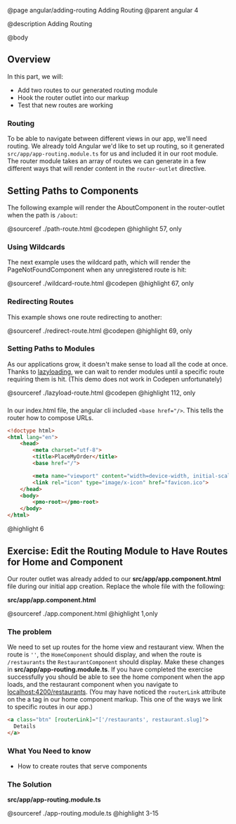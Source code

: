 @page angular/adding-routing Adding Routing
@parent angular 4

@description Adding Routing

@body

## Overview

In this part, we will:

- Add two routes to our generated routing module
- Hook the router outlet into our markup
- Test that new routes are working

### Routing

To be able to navigate between different views in our app, we'll need routing. We already told Angular we'd like to set up routing, so it generated `src/app/app-routing.module.ts` for us and included it in our root module. The router module takes an array of routes we can generate in a few different ways that will render content in the `router-outlet` directive.

## Setting Paths to Components

The following example will render the AboutComponent in the router-outlet when the path is `/about`:

@sourceref ./path-route.html
@codepen
@highlight 57, only

### Using Wildcards

The next example uses the wildcard path, which will render the PageNotFoundComponent when any unregistered route is hit:

@sourceref ./wildcard-route.html
@codepen
@highlight 67, only

### Redirecting Routes

This example shows one route redirecting to another:

@sourceref ./redirect-route.html
@codepen
@highlight 69, only

### Setting Paths to Modules

As our applications grow, it doesn't make sense to load all the code at once. Thanks to <a href="https://angular.io/guide/lazy-loading-ngmodules" target="_blank">lazyloading</a>, we can wait to render modules until a specific route requiring them is hit. (This demo does not work in Codepen unfortunately)

@sourceref ./lazyload-route.html
@codepen
@highlight 112, only

### <base-href>

In our index.html file, the angular cli included `<base href="/>`. This tells the router how to compose URLs. 

```html
<!doctype html>
<html lang="en">
    <head>
        <meta charset="utf-8">
        <title>PlaceMyOrder</title>
        <base href="/">

        <meta name="viewport" content="width=device-width, initial-scale=1">
        <link rel="icon" type="image/x-icon" href="favicon.ico">
    </head>
    <body>
        <pmo-root></pmo-root>
    </body>
</html>
```
@highlight 6

## Exercise: Edit the Routing Module to Have Routes for Home and Component

Our router outlet was already added to our __src/app/app.component.html__ file during our initial app creation. Replace the whole file with the following:

__src/app/app.component.html__

@sourceref ./app.component.html
@highlight 1,only

### The problem

We need to set up routes for the home view and restaurant view. When the route is `''`, the `HomeComponent` should display, and when the route is `/restaurants` the `RestaurantComponent` should display. Make these changes in __src/app/app-routing.module.ts__. If you have completed the exercise successfully you should be able to see the home component when the app loads, and the restaurant component when you navigate to <a href="http://localhost:4200/restaurants" target="\_blank">localhost:4200/restaurants</a>. (You may have noticed the ```routerLink``` attribute on the a tag in our home component markup. This one of the ways we link to specific routes in our app.)

```html
<a class="btn" [routerLink]="['/restaurants', restaurant.slug]">
  Details
</a>
```

### What You Need to know

- How to create routes that serve components

### The Solution

__src/app/app-routing.module.ts__

@sourceref ./app-routing.module.ts
@highlight 3-15